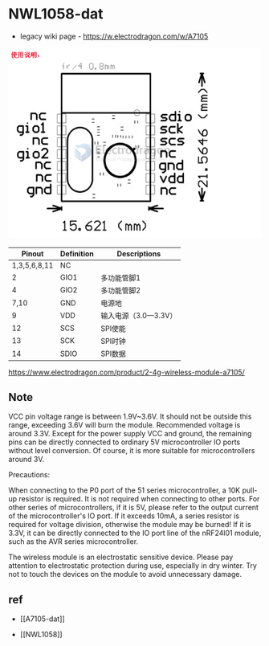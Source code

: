 

# NWL1058-dat 

- legacy wiki page - https://w.electrodragon.com/w/A7105

![](2024-05-10-17-34-36.png)


| Pinout       | Definition | Descriptions         |
| ------------ | ---------- | -------------------- |
| 1,3,5,6,8,11 | NC         |                      |
| 2            | GIO1       | 多功能管脚1          |
| 4            | GIO2       | 多功能管脚2          |
| 7,10         | GND        | 电源地               |
| 9            | VDD        | 输入电源（3.0—3.3V） |
| 12           | SCS        | SPI使能              |
| 13           | SCK        | SPI时钟              |
| 14           | SDIO       | SPI数据              |

https://www.electrodragon.com/product/2-4g-wireless-module-a7105/

## Note 

VCC pin voltage range is between 1.9V~3.6V. It should not be outside this range, exceeding 3.6V will burn the module. Recommended voltage is around 3.3V. Except for the power supply VCC and ground, the remaining pins can be directly connected to ordinary 5V microcontroller IO ports without level conversion. Of course, it is more suitable for microcontrollers around 3V.

Precautions:

When connecting to the P0 port of the 51 series microcontroller, a 10K pull-up resistor is required. It is not required when connecting to other ports. For other series of microcontrollers, if it is 5V, please refer to the output current of the microcontroller's IO port. If it exceeds 10mA, a series resistor is required for voltage division, otherwise the module may be burned! If it is 3.3V, it can be directly connected to the IO port line of the nRF24l01 module, such as the AVR series microcontroller.

The wireless module is an electrostatic sensitive device. Please pay attention to electrostatic protection during use, especially in dry winter. Try not to touch the devices on the module to avoid unnecessary damage.

## ref 

- [[A7105-dat]]

- [[NWL1058]]